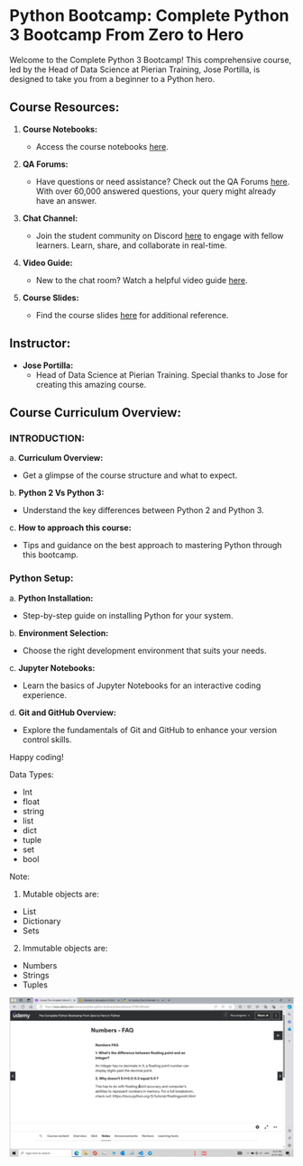 # Python Bootcamp: Complete Python 3 Bootcamp From Zero to Hero

Welcome to the Complete Python 3 Bootcamp! This comprehensive course, led by the Head of Data Science at Pierian Training, Jose Portilla, is designed to take you from a beginner to a Python hero.

## Course Resources:

1. **Course Notebooks:**
   - Access the course notebooks [here](https://github.com/Pierian-Data/Complete-Python-3-Bootcamp).

2. **QA Forums:**
   - Have questions or need assistance? Check out the QA Forums [here](https://support.udemy.com/hc/en-us/articles/229233387-How-to-Use-The-Q-A). With over 60,000 answered questions, your query might already have an answer.

3. **Chat Channel:**
   - Join the student community on Discord [here](https://discord.gg/TztE6B8) to engage with fellow learners. Learn, share, and collaborate in real-time.

4. **Video Guide:**
   - New to the chat room? Watch a helpful video guide [here](https://www.youtube.com/watch?v=bkH89OJ001M).

5. **Course Slides:**
   - Find the course slides [here](https://drive.google.com/drive/folders/1CKqOQzst1cGURXGiRVivi2Xsc0n-X8CR?usp=sharing) for additional reference.

## Instructor:

- **Jose Portilla:**
  - Head of Data Science at Pierian Training. Special thanks to Jose for creating this amazing course.

## Course Curriculum Overview:

### INTRODUCTION:

a. **Curriculum Overview:**
   - Get a glimpse of the course structure and what to expect.

b. **Python 2 Vs Python 3:**
   - Understand the key differences between Python 2 and Python 3.

c. **How to approach this course:**
   - Tips and guidance on the best approach to mastering Python through this bootcamp.

### Python Setup:

a. **Python Installation:**
   - Step-by-step guide on installing Python for your system.

b. **Environment Selection:**
   - Choose the right development environment that suits your needs.

c. **Jupyter Notebooks:**
   - Learn the basics of Jupyter Notebooks for an interactive coding experience.

d. **Git and GitHub Overview:**
   - Explore the fundamentals of Git and GitHub to enhance your version control skills.


Happy coding!


Data Types:
* Int
* float
* string
* list
* dict 
* tuple 
* set 
* bool 


Note:
1. Mutable objects are:
* List
* Dictionary
* Sets

2. Immutable objects are:
* Numbers
* Strings
* Tuples

![Alt text](msedge_cScX8nUZom.png)